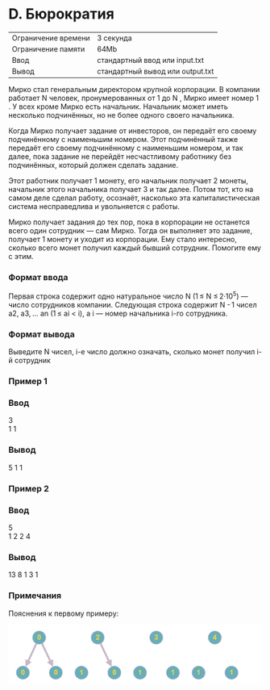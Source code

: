 # D. Бюрократия

|                     |                                  |
| ------------------- | -------------------------------- |
| Ограничение времени | 3 секунда                        |
| Ограничение памяти  | 64Mb                             |
| Ввод                | стандартный ввод или input.txt   |
| Вывод               | стандартный вывод или output.txt |

Мирко стал генеральным директором крупной корпорации. В компании работает N человек, пронумерованных от 1 до N , Мирко имеет номер 1 . У всех кроме Мирко есть начальник. Начальник может иметь несколько подчинённых, но не более одного своего начальника.

Когда Мирко получает задание от инвесторов, он передаёт его своему подчинённому с наименьшим номером. Этот подчинённый также передаёт его своему подчинённому с наименьшим номером, и так далее, пока задание не перейдёт несчастливому работнику без подчинённых, который должен сделать задание.

Этот работник получает 1 монету, его начальник получает 2 монеты, начальник этого начальника получает 3 и так далее. Потом тот, кто на самом деле сделал работу, осознаёт, насколько эта капиталистическая система несправедлива и увольняется с работы.

Мирко получает задания до тех пор, пока в корпорации не останется всего один сотрудник — сам Мирко. Тогда он выполняет это задание, получает 1 монету и уходит из корпорации. Ему стало интересно, сколько всего монет получил каждый бывший сотрудник. Помогите ему с этим.

### Формат ввода
Первая строка содержит одно натуральное число N (1 ≤ N ≤ 2·$10^5$) — число сотрудников компании. Следующая строка содержит N - 1 чисел a2, a3, ... an (1 ≤ ai < i), a i — номер начальника i-го сотрудника.

### Формат вывода
Выведите N чисел, i-е число должно означать, сколько монет получил i-й сотрудник

### Пример 1
### Ввод	
3 <br>
1 1 <br>

### Вывод
5 1 1 <br>
### Пример 2
### Ввод	
5 <br>
1 2 2 4 <br>

### Вывод
13 8 1 3 1  <br>

### Примечания
Пояснения к первому примеру:

![](image.png)


